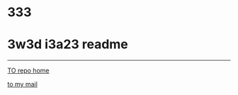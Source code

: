 # 333
# 3w3d i3a23 readme
***

[TO repo home](https://kaichelin.github.io/JStest/)

<a href="mailto:kaichelin@gmail.com">to my mail</a>